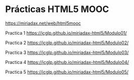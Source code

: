 Prácticas HTML5 MOOC
====================

https://miriadax.net/web/html5mooc


Practica 1
https://jcglp.github.io/miriadax-html5/Modulo01/

Practica 2
https://jcglp.github.io/miriadax-html5/Modulo02/

Practica 3
https://jcglp.github.io/miriadax-html5/Modulo03/

Practica 4
https://jcglp.github.io/miriadax-html5/Modulo04/

Practica 5
https://jcglp.github.io/miriadax-html5/Modulo05/
